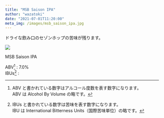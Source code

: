 ```yaml
---
title: "MSB Saison IPA"
author: "wazatoki"
date: "2021-07-01T11:20:00"
meta_img: /images/msb_saison_ipa.jpg
---
```


ドライな飲み口のセゾンホップの苦味が残ります。

<div class="figure">

![](/images/msb_saison_ipa.jpg)

<p class="caption">MSB Saison IPA</p>

</div>

ABV[^1] : 7.0%  
IBUs[^2] : 


[^1]:ABV と書かれている数字はアルコール度数を表す数字になります。  
ABV は Alcohol By Volume の略です。

[^2]:IBUs と書かれている数字は苦味を表す数字になります。  
IBU は International Bitterness Units（国際苦味単位）の略です。

